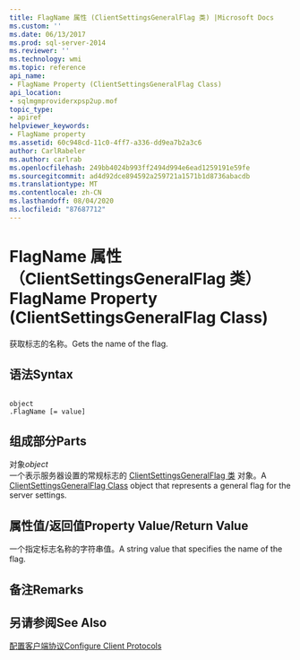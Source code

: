 ```yaml
---
title: FlagName 属性 (ClientSettingsGeneralFlag 类) |Microsoft Docs
ms.custom: ''
ms.date: 06/13/2017
ms.prod: sql-server-2014
ms.reviewer: ''
ms.technology: wmi
ms.topic: reference
api_name:
- FlagName Property (ClientSettingsGeneralFlag Class)
api_location:
- sqlmgmproviderxpsp2up.mof
topic_type:
- apiref
helpviewer_keywords:
- FlagName property
ms.assetid: 60c948cd-11c0-4ff7-a336-dd9ea7b2a3c6
author: CarlRabeler
ms.author: carlrab
ms.openlocfilehash: 249bb4024b993ff2494d994e6ead1259191e59fe
ms.sourcegitcommit: ad4d92dce894592a259721a1571b1d8736abacdb
ms.translationtype: MT
ms.contentlocale: zh-CN
ms.lasthandoff: 08/04/2020
ms.locfileid: "87687712"
---
```

# <a name="flagname-property-clientsettingsgeneralflag-class"></a><span data-ttu-id="92895-102">FlagName 属性（ClientSettingsGeneralFlag 类）</span><span class="sxs-lookup"><span data-stu-id="92895-102">FlagName Property (ClientSettingsGeneralFlag Class)</span></span>
  <span data-ttu-id="92895-103">获取标志的名称。</span><span class="sxs-lookup"><span data-stu-id="92895-103">Gets the name of the flag.</span></span>  
  
## <a name="syntax"></a><span data-ttu-id="92895-104">语法</span><span class="sxs-lookup"><span data-stu-id="92895-104">Syntax</span></span>  
  
```  
  
object  
.FlagName [= value]  
```  
  
## <a name="parts"></a><span data-ttu-id="92895-105">组成部分</span><span class="sxs-lookup"><span data-stu-id="92895-105">Parts</span></span>  
 <span data-ttu-id="92895-106">对象</span><span class="sxs-lookup"><span data-stu-id="92895-106">*object*</span></span>  
 <span data-ttu-id="92895-107">一个表示服务器设置的常规标志的 [ClientSettingsGeneralFlag 类](clientsettingsgeneralflag-class.md) 对象。</span><span class="sxs-lookup"><span data-stu-id="92895-107">A [ClientSettingsGeneralFlag Class](clientsettingsgeneralflag-class.md) object that represents a general flag for the server settings.</span></span>  
  
## <a name="property-valuereturn-value"></a><span data-ttu-id="92895-108">属性值/返回值</span><span class="sxs-lookup"><span data-stu-id="92895-108">Property Value/Return Value</span></span>  
 <span data-ttu-id="92895-109">一个指定标志名称的字符串值。</span><span class="sxs-lookup"><span data-stu-id="92895-109">A string value that specifies the name of the flag.</span></span>  
  
## <a name="remarks"></a><span data-ttu-id="92895-110">备注</span><span class="sxs-lookup"><span data-stu-id="92895-110">Remarks</span></span>  
  
## <a name="see-also"></a><span data-ttu-id="92895-111">另请参阅</span><span class="sxs-lookup"><span data-stu-id="92895-111">See Also</span></span>  
 [<span data-ttu-id="92895-112">配置客户端协议</span><span class="sxs-lookup"><span data-stu-id="92895-112">Configure Client Protocols</span></span>](https://technet.microsoft.com/library/ms181035.aspx)  
  
  
